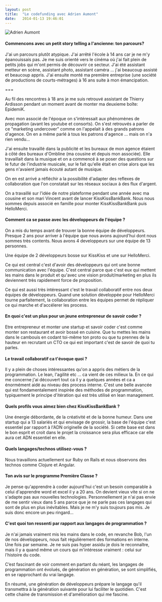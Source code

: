 ```yaml
---
layout: post
title:  "Le codefunding avec Adrien Aumont"
date:   2014-01-13 19:46:01
---
```


![Adrien Aumont](/assets/blog/adrien-aumont.jpg)

#### Commencons avec un petit story telling a l'ancienne: ton parcours?

J'ai un parcours plutôt atypique. J'ai arrêté l'école à 14 ans car je ne m'y épanouissais pas. Je me suis orienté vers le cinéma où j'ai fait plein de petits jobs qui m'ont permis de découvrir ce secteur. J'ai été assistant metteur en scène, assistant photo, assistant caméra ... j'ai beaucoup assisté et beaucoup appris. J'ai ensuite monté ma première entreprise (une société de productions de courts-métrages) à 16 ans suite à mon émancipation.

===

Au fil des rencontres à 18 ans je me suis retrouvé assistant de Thierry Ardisson pendant un moment avant de monter ma deuxieme boîte: EpidemiK.

Avec mon associé de l'époque on s'intéressait aux phénomènes de propagation (avant les youtube et consorts). On s'est retrouvés a parler de ce "marketing undercover" comme on l'appelait à des grands patrons d'agence. On en a même parlé à tous les patrons d'agence ... mais on n'a rien vendu...

J'ai ensuite travaillé dans la publicité et les bureaux de mon agence étaient à côté des bureaux d'Ombline (ma cousine et depuis mon associée). Elle travaillait dans la musique et on a commencé à se poser des questions sur le futur de l'industrie musicale, sur le fait qu'elle était en crise alors que les gens n'avaient jamais écouté autant de musique.

On en est arrivé a réfléchir a la possibilité d'adapter des reflexes de collaboration que l'on constatait sur les réseaux sociaux à des flux d'argent.

On a travaillé sur l'idée de notre plateforme pendant une année avec ma cousine et son mari Vincent avant de lancer KissKissBankBank. Nous nous sommes depuis associé en famille pour monter KissKissBankBank puis HelloMerci.

#### Comment ca se passe avec les développeurs de l'équipe ?

On a mis du temps avant de trouver la bonne équipe de développeurs. Presque 2 ans pour arriver à l'équipe que nous avons aujourd'hui dont nous sommes très contents. Nous avons 4 developpeurs sur une équipe de 13 personnes.

Une équipe de 2 développeurs bosse sur KissKiss et une sur HelloMerci.

Ce qui est central c'est d'avoir des développeurs qui ont une bonne communication avec l'équipe. C'est central parce que c'est eux qui mettent les mains dans le produit et qu'avec une vision produit/marketing en plus ils deviennent très rapidement force de proposition.

Ce qui est aussi très intéressant c'est le travail collaboratif entre nos deux équipes de développeurs. Quand une solution développée pour HelloMerci tourne parfaitement, la collaboration entre les équipes permet de répliquer ce qui marche et d'accélerer les process.


#### En quoi c'est un plus pour un jeune entrepreneur de savoir coder ?

Etre entrepreneur et monter une startup et savoir coder c'est comme monter son restaurant et avoir bossé en cuisine. Que tu mettes les mains dans le cambouis en codant toi-même ton proto ou que tu prennes de la hauteur en recrutant un CTO ce qui est important c'est de savoir de quoi tu parles.


#### Le travail collaboratif ca t'évoque quoi ?

Il y a plein de choses intéressantes qu'on a appris des métiers de la programmation. Le lean, l'agilité etc ... ca vient de ces milieux la. En ce qui me concerne j'ai découvert tout ca il y a quelques années et ca a énormément aidé au niveau des process interne. C'est une belle avancée qui est fondamentalement inspirée des méthodes de programmation, typiquement le principe d'itération qui est très utilisé en lean management.


#### Quels profils vous aimez bien chez KissKissBankBank ?

Une énergie débordante, de la créativité et de la bonne humeur. Dans une startup qui a 13 salariés et qui envisage de grossir, la base de l'équipe c'est essentiel par rapport à l'ADN originelle de la société. Si cette base est dans le bon esprit et croit dans le projet la croissance sera plus efficace car elle aura cet ADN essentiel en elle.


#### Quels langages/technos utilisez-vous ?

Nous travaillons actuellement sur Ruby on Rails et nous observons des technos comme Clojure et Angular.


#### Ton avis sur le programme Première Classe ?

Je pense qu'apprendre à coder aujourd'hui c'est un besoin comparable à celui d'apprendre word et excel il y a 20 ans. On devient vieux vite si on ne s'adapte pas aux nouvelles technologies. Personnellement je n'ai pas envie de me sentir vieux dans 5 ans parce que je ne parle pas ces langages qui sont de plus en plus inévitables. Mais je ne m'y suis toujours pas mis. Je suis donc encore un peu ringard...


#### C'est quoi ton ressenti par rapport aux langages de programmation ?

Je n'ai jamais vraiment mis les mains dans le code, en revanche Bob, l'un de nos développeurs, nous fait régulièrement des formations en interne. Une fois par semaine. Je ne suis pas hyper assidu je dois le reconnaître, mais il y a quand même un cours qui m'intéresse vraiment : celui sur l'histoire du code.

C’est fascinant de voir comment en partant du néant, les langages de programmation ont évolués, de génération en génération, se sont simplifiés, en se rapprochant du vrai langage.

En résumé, une génération de développeurs prépare le langage qu'il transmettra à la génération suivante pour lui faciliter le quotidien. C'est cette chaine de transmission et d'amélioration qui me fascine.

